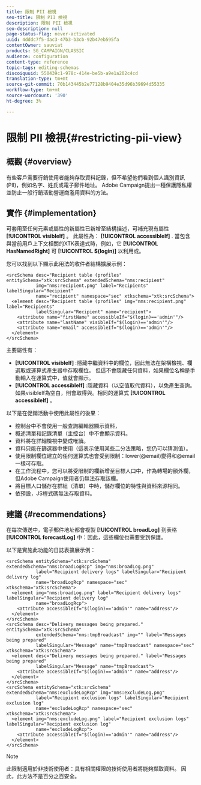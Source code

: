 ```yaml
---
title: 限制 PII 檢視
seo-title: 限制 PII 檢視
description: 限制 PII 檢視
seo-description: null
page-status-flag: never-activated
uuid: 4dddc7f5-dac3-47b3-b3cb-92b47eb595fa
contentOwner: sauviat
products: SG_CAMPAIGN/CLASSIC
audience: configuration
content-type: reference
topic-tags: editing-schemas
discoiquuid: 550439c1-978c-414e-be5b-a9e1a202c4cd
translation-type: tm+mt
source-git-commit: 70b143445b2e77128b9404e35d96b39694d55335
workflow-type: tm+mt
source-wordcount: '390'
ht-degree: 3%

---
```



# 限制 PII 檢視{#restricting-pii-view}

## 概觀 {#overview}

有些客戶需要行銷使用者能夠存取資料記錄，但不希望他們看到個人識別資訊(PII)，例如名字、姓氏或電子郵件地址。 Adobe Campaign提出一種保護隱私權並防止一般行銷活動營運商濫用資料的方法。

## 實作 {#implementation}

可套用至任何元素或屬性的新屬性已新增至結構描述，可補充現有屬性 **[!UICONTROL visibleIf]** 。 此屬性為： **[!UICONTROL accessibleIf]** . 當包含與當前用戶上下文相關的XTK表達式時，例如，它 **[!UICONTROL HasNamedRight]** 可 **[!UICONTROL $(login)]** 以利用或。

您可以找到以下顯示此用法的收件者結構擴展示例：

```
<srcSchema desc="Recipient table (profiles" entitySchema="xtk:srcSchema" extendedSchema="nms:recipient"
           img="nms:recipient.png" label="Recipients" labelSingular="Recipient"
           name="recipient" namespace="sec" xtkschema="xtk:srcSchema">
  <element desc="Recipient table (profiles" img="nms:recipient.png" label="Recipients"
           labelSingular="Recipient" name="recipient">
    <attribute name="firstName" accessibleIf="$(login)=='admin'"/>
    <attribute name="lastName" visibleIf="$(login)=='admin'"/>
    <attribute name="email" accessibleIf="$(login)=='admin'"/>
  </element>
</srcSchema>
```

主要屬性有：

* **[!UICONTROL visibleIf]** :隱藏中繼資料中的欄位，因此無法在架構檢視、欄選取或運算式產生器中存取欄位。 但這不會隱藏任何資料，如果欄位名稱是手動輸入在運算式中，值就會顯示。
* **[!UICONTROL accessibleIf]** :隱藏資料（以空值取代資料），以免產生查詢。 如果visibleIf為空白，則會取得與。相同的運算式 **[!UICONTROL accessibleIf]** 。

以下是在促銷活動中使用此屬性的後果：

* 控制台中不會使用一般查詢編輯器顯示資料，
* 概述清單和記錄清單（主控台）中不會顯示資料。
* 資料將在詳細檢視中變成唯讀。
* 資料只能在篩選器中使用（這表示使用某些二分法策略，您仍可以猜測值）。
* 使用限制欄位建立的任何運算式也會受到限制：lower(@email)變得和@email一樣可存取。
* 在工作流程中，您可以將受限制的欄新增至目標人口中，作為轉場的額外欄，但Adobe Campaign使用者仍無法存取該欄。
* 將目標人口儲存在群組（清單）中時，儲存欄位的特性與資料來源相同。
* 依預設，JS程式碼無法存取資料。

## 建議 {#recommendations}

在每次傳送中，電子郵件地址都會複製 **[!UICONTROL broadLog]** 到表格 **[!UICONTROL forecastLog]** 中：因此，這些欄位也需要受到保護。

以下是實施此功能的日誌表擴展示例：

```
<srcSchema entitySchema="xtk:srcSchema" extendedSchema="nms:broadLogRcp" img="nms:broadLog.png"
           label="Recipient delivery logs" labelSingular="Recipient delivery log"
           name="broadLogRcp" namespace="sec" xtkschema="xtk:srcSchema">
  <element img="nms:broadLog.png" label="Recipient delivery logs" labelSingular="Recipient delivery log"
           name="broadLogRcp">
    <attribute accessibleIf="$(login)=='admin'" name="address"/>
  </element>
</srcSchema>
<srcSchema desc="Delivery messages being prepared." entitySchema="xtk:srcSchema"
           extendedSchema="nms:tmpBroadcast" img="" label="Messages being prepared"
           labelSingular="Message" name="tmpBroadcast" namespace="sec" xtkschema="xtk:srcSchema">
  <element desc="Delivery messages being prepared." label="Messages being prepared"
           labelSingular="Message" name="tmpBroadcast">
    <attribute accessibleIf="$(login)=='admin'" name="address"/>
  </element>
</srcSchema>
<srcSchema entitySchema="xtk:srcSchema" extendedSchema="nms:excludeLogRcp" img="nms:excludeLog.png"
           label="Recipient exclusion logs" labelSingular="Recipient exclusion log"
           name="excludeLogRcp" namespace="sec" xtkschema="xtk:srcSchema">
  <element img="nms:excludeLog.png" label="Recipient exclusion logs" labelSingular="Recipient exclusion log"
           name="excludeLogRcp">
    <attribute accessibleIf="$(login)=='admin'" name="address"/>
  </element>
</srcSchema>
```

>[!NOTE]
>
>此限制適用於非技術使用者：具有相關權限的技術使用者將能夠擷取資料。 因此，此方法不是百分之百安全。

